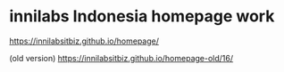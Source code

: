 # innilabs Indonesia homepage work

https://innilabsitbiz.github.io/homepage/

(old version)
https://innilabsitbiz.github.io/homepage-old/16/
